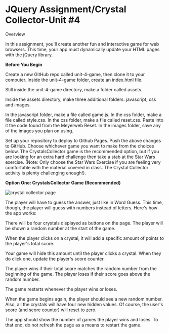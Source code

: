 # JQuery Assignment/Crystal Collector-Unit #4 


Overview

In this assignment, you'll create another fun and interactive game for web browsers. This time, your app must dynamically update your HTML pages with the jQuery library.


**Before You Begin**


Create a new GitHub repo called unit-4-game, then clone it to your computer.
Inside the unit-4-game folder, create an index.html file.

Still inside the unit-4-game directory, make a folder called assets.


Inside the assets directory, make three additional folders: javascript, css and images.


In the javascript folder, make a file called game.js.
In the css folder, make a file called style.css.
In the css folder, make a file called reset.css. Paste into it the code found from the Meyerweb Reset.
In the images folder, save any of the images you plan on using.




Set up your repository to deploy to Github Pages.
Push the above changes to GitHub. 
Choose whichever game you want to make from the choices below. The CrystalsCollector game is the recommended option, but if you are looking for an extra hard challenge then take a stab at the Star Wars exercise. (Note: Only choose the Star Wars Exercise if you are feeling very comfortable with the material covered in class. The Crystal Collector activity is plenty challenging enough!).



**Option One: CrystalsCollector Game (Recommended)**





![crystal collector page](images/1-CrystalCollector.jpg)








The player will have to guess the answer, just like in Word Guess. This time, though, the player will guess with numbers instead of letters. 
Here's how the app works:



There will be four crystals displayed as buttons on the page.
The player will be shown a random number at the start of the game.

When the player clicks on a crystal, it will add a specific amount of points to the player's total score. 


Your game will hide this amount until the player clicks a crystal.
When they do click one, update the player's score counter.


The player wins if their total score matches the random number from the beginning of the game.
The player loses if their score goes above the random number.

The game restarts whenever the player wins or loses.


When the game begins again, the player should see a new random number. Also, all the crystals will have four new hidden values. Of course, the user's score (and score counter) will reset to zero.


The app should show the number of games the player wins and loses. To that end, do not refresh the page as a means to restart the game.
